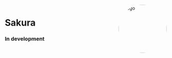 <img src="https://gcdnb.pbrd.co/images/8bV67IXOyf79.jpg?o=1" alt="Logo" align="right" style="border-radius:100%" width="150">

# Sakura

### In development
